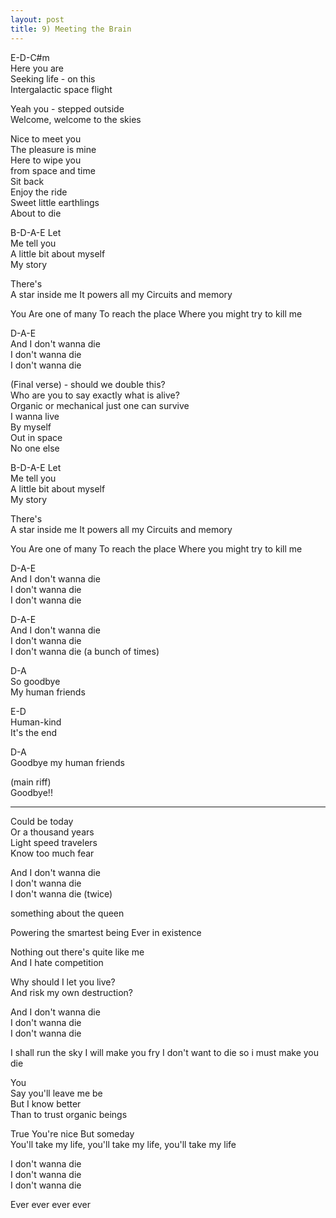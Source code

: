 ```yaml
---
layout: post
title: 9) Meeting the Brain
---
```


E-D-C#m  
Here you are  
Seeking life - on this  
Intergalactic space flight  

Yeah you - stepped outside  
Welcome, welcome to the skies  

Nice to meet you  
The pleasure is mine  
Here to wipe you  
from space and time  
Sit back  
Enjoy the ride  
Sweet little earthlings  
About to die  

B-D-A-E
Let  
Me tell you  
A little bit about myself  
My story  

There's  
A star inside me
It powers all my
Circuits and memory 

You
Are one of many
To reach the place
Where you might try to kill me

D-A-E  
And I don't wanna die  
I don't wanna die  
I don't wanna die  

(Final verse) - should we double this?  
Who are you to say exactly what is alive?  
Organic or mechanical just one can survive  
I wanna live  
By myself  
Out in space  
No one else  

B-D-A-E
Let  
Me tell you  
A little bit about myself  
My story  

There's  
A star inside me
It powers all my
Circuits and memory 

You
Are one of many
To reach the place
Where you might try to kill me

D-A-E  
And I don't wanna die  
I don't wanna die  
I don't wanna die  

D-A-E  
And I don't wanna die  
I don't wanna die  
I don't wanna die (a bunch of times)  

D-A  
So goodbye  
My human friends  

E-D  
Human-kind  
It's the end  

D-A  
Goodbye my human friends 

(main riff)  
Goodbye!!  


____________________________

Could be today  
Or a thousand years  
Light speed travelers  
Know too much fear  

And I don't wanna die  
I don't wanna die  
I don't wanna die (twice)  

something about the queen  

Powering the smartest being
Ever in existence

Nothing out there's quite like me  
And I hate competition  

Why should I let you live?  
And risk my own destruction?  

And I don't wanna die  
I don't wanna die  
I don't wanna die  

I shall run the sky
I will make you fry
I don't want to die
so i must make you die


You  
Say you'll leave me be  
But I know better  
Than to trust organic beings  

True
You're nice
But someday  
You'll take my life, you'll take my life, you'll take my life  

I don't wanna die  
I don't wanna die  
I don't wanna die  

Ever ever ever ever  